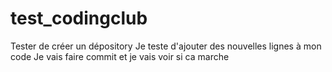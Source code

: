 # test_codingclub
Tester de créer un dépository 
Je teste d'ajouter des nouvelles lignes à mon code 
Je vais faire commit et je vais voir si ca marche
